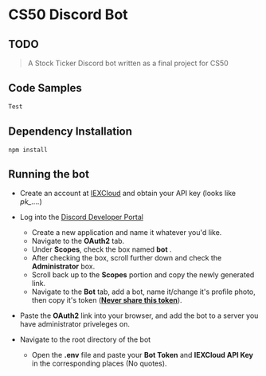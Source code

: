 # CS50 Discord Bot
 
## TODO

> A Stock Ticker Discord bot written as a final project for CS50

## Code Samples
```Javascript
Test
```


## Dependency Installation
```
npm install
```

## Running the bot
* Create an account at [IEXCloud](https://iexcloud.io) and obtain your API key (looks like *pk_....*)

* Log into the [Discord Developer Portal](https://discord.com/developers/applications)
  * Create a new application and name it whatever you'd like.
  * Navigate to the **OAuth2** tab.
  * Under **Scopes**, check the box named **bot** .
  * After checking the box, scroll further down and check the **Administrator** box.
  * Scroll back up to the **Scopes** portion and copy the newly generated link.
  * Navigate to the **Bot** tab, add a bot, name it/change it's profile photo, then copy it's token (<ins>**Never share this token**</ins>).

* Paste the **OAuth2** link into your browser, and add the bot to a server you have administrator priveleges on.

* Navigate to the root directory of the bot
  * Open the **.env** file and paste your **Bot Token** and **IEXCloud API Key** in the corresponding places (No quotes).


